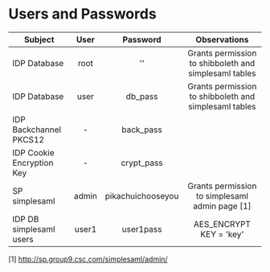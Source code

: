 # Users and Passwords

| **Subject**                 | **User**      | **Password**     |  **Observations**                                     |
| -------------               |:-------------:| :------------:   |  :---:                                                 |
| IDP Database                | root          |    ''            |Grants permission to shibboleth and simplesaml tables |
| IDP Database                | user          |   db_pass        |Grants permission to shibboleth and simplesaml tables |
| IDP Backchannel PKCS12      | -             | back_pass        |                                                       |
| IDP Cookie Encryption Key   | -             | crypt_pass       |                                                       |
| SP simplesaml               | admin         | pikachuichooseyou|Grants permission to simplesaml admin page [1]  |                                                     |
| IDP DB simplesaml users     | user1         | user1pass        |AES_ENCRYPT KEY = 'key'                                              

[1] http://sp.group9.csc.com/simplesaml/admin/
